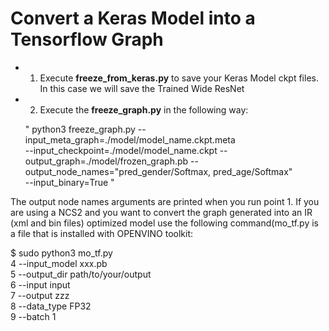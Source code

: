 # Convert a Keras Model into a Tensorflow Graph

- 1) Execute **freeze_from_keras.py** to save your Keras Model ckpt files. In this case we will save the Trained Wide ResNet
- 2) Execute the **freeze_graph.py** in the following way:

    " python3 freeze_graph.py --input_meta_graph=./model/model_name.ckpt.meta  
     --input_checkpoint=./model/model_name.ckpt 
     --output_graph=./model/frozen_graph.pb 
     --output_node_names="pred_gender/Softmax, pred_age/Softmax"   
     --input_binary=True "

The output node names arguments are printed when you run point 1.
If you are using a NCS2 and you want to convert the graph generated into an IR (xml and bin files) optimized model use the following command(mo_tf.py is a file that is installed with OPENVINO toolkit:

$ sudo python3 mo_tf.py \
4
	--input_model xxx.pb \
5
	--output_dir path/to/your/output \
6
	--input input \
7
	--output zzz \
8
	--data_type FP32 \
9
	--batch 1
